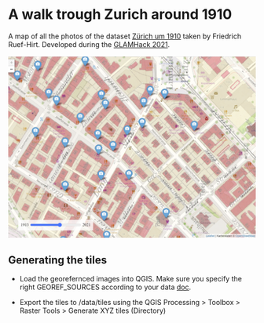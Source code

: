 # A walk trough Zurich around 1910

A map of all the photos of the dataset [Zürich um 1910](https://baz.e-pics.ethz.ch/index.jspx?category=26207#1618649672037_0) taken by Friedrich Ruef-Hirt. Developed during the [GLAMHack 2021](https://library.ethz.ch/aktuell/veranstaltungen/glamhack-2021.html).

![Screenshot](doc/screenshot.png)

## Generating the tiles

* Load the georefernced images into QGIS. Make sure you specify the right GEOREF_SOURCES according to your data [doc](https://gdal.org/drivers/raster/gtiff.html#georeferencing).

* Export the tiles to /data/tiles using the QGIS Processing > Toolbox > Raster Tools > Generate XYZ tiles (Directory)

